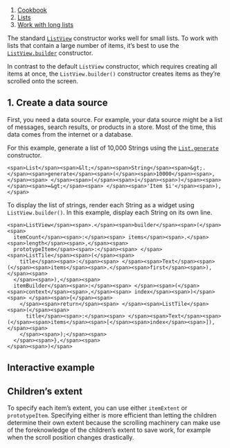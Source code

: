 1.  [Cookbook](https://docs.flutter.dev/cookbook)
2.  [Lists](https://docs.flutter.dev/cookbook/lists)
3.  [Work with long lists](https://docs.flutter.dev/cookbook/lists/long-lists)

The standard [`ListView`](https://api.flutter.dev/flutter/widgets/ListView-class.html) constructor works well for small lists. To work with lists that contain a large number of items, it’s best to use the [`ListView.builder`](https://api.flutter.dev/flutter/widgets/ListView/ListView.builder.html) constructor.

In contrast to the default `ListView` constructor, which requires creating all items at once, the `ListView.builder()` constructor creates items as they’re scrolled onto the screen.

## 1\. Create a data source

First, you need a data source. For example, your data source might be a list of messages, search results, or products in a store. Most of the time, this data comes from the internet or a database.

For this example, generate a list of 10,000 Strings using the [`List.generate`](https://api.flutter.dev/flutter/dart-core/List/List.generate.html) constructor.

```
<span>List</span><span>&lt;</span><span>String</span><span>&gt;.</span><span>generate</span><span>(</span><span>10000</span><span>,</span><span> </span><span>(</span><span>i</span><span>)</span><span> </span><span>=&gt;</span><span> </span><span>'Item $i'</span><span>),</span>
```

To display the list of strings, render each String as a widget using `ListView.builder()`. In this example, display each String on its own line.

```
<span>ListView</span><span>.</span><span>builder</span><span>(</span><span>
  itemCount</span><span>:</span><span> items</span><span>.</span><span>length</span><span>,</span><span>
  prototypeItem</span><span>:</span><span> </span><span>ListTile</span><span>(</span><span>
    title</span><span>:</span><span> </span><span>Text</span><span>(</span><span>items</span><span>.</span><span>first</span><span>),</span><span>
  </span><span>),</span><span>
  itemBuilder</span><span>:</span><span> </span><span>(</span><span>context</span><span>,</span><span> index</span><span>)</span><span> </span><span>{</span><span>
    </span><span>return</span><span> </span><span>ListTile</span><span>(</span><span>
      title</span><span>:</span><span> </span><span>Text</span><span>(</span><span>items</span><span>[</span><span>index</span><span>]),</span><span>
    </span><span>);</span><span>
  </span><span>},</span><span>
</span><span>)</span>
```

## Interactive example

## Children’s extent

To specify each item’s extent, you can use either `itemExtent` or `prototypeItem`. Specifying either is more efficient than letting the children determine their own extent because the scrolling machinery can make use of the foreknowledge of the children’s extent to save work, for example when the scroll position changes drastically.
